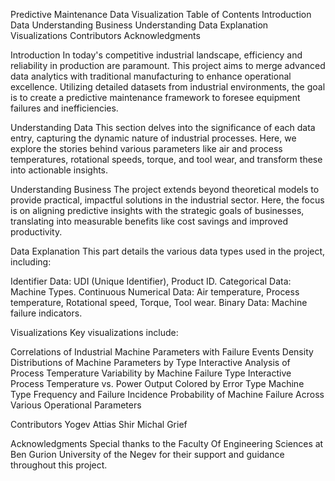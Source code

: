 Predictive Maintenance Data Visualization
Table of Contents
Introduction
Data Understanding
Business Understanding
Data Explanation
Visualizations
Contributors
Acknowledgments
<a name="introduction"></a>

Introduction
In today's competitive industrial landscape, efficiency and reliability in production are paramount. This project aims to merge advanced data analytics with traditional manufacturing to enhance operational excellence. Utilizing detailed datasets from industrial environments, the goal is to create a predictive maintenance framework to foresee equipment failures and inefficiencies.

<a name="data-understanding"></a>

Understanding Data
This section delves into the significance of each data entry, capturing the dynamic nature of industrial processes. Here, we explore the stories behind various parameters like air and process temperatures, rotational speeds, torque, and tool wear, and transform these into actionable insights.

<a name="business-understanding"></a>

Understanding Business
The project extends beyond theoretical models to provide practical, impactful solutions in the industrial sector. Here, the focus is on aligning predictive insights with the strategic goals of businesses, translating into measurable benefits like cost savings and improved productivity.

<a name="data-explanation"></a>

Data Explanation
This part details the various data types used in the project, including:

Identifier Data: UDI (Unique Identifier), Product ID.
Categorical Data: Machine Types.
Continuous Numerical Data: Air temperature, Process temperature, Rotational speed, Torque, Tool wear.
Binary Data: Machine failure indicators.
<a name="visualizations"></a>

Visualizations
Key visualizations include:

Correlations of Industrial Machine Parameters with Failure Events
Density Distributions of Machine Parameters by Type
Interactive Analysis of Process Temperature Variability by Machine Failure Type
Interactive Process Temperature vs. Power Output Colored by Error Type
Machine Type Frequency and Failure Incidence
Probability of Machine Failure Across Various Operational Parameters
<a name="contributors"></a>

Contributors
Yogev Attias
Shir Michal Grief
<a name="acknowledgments"></a>

Acknowledgments
Special thanks to the Faculty Of Engineering Sciences at Ben Gurion University of the Negev for their support and guidance throughout this project.
